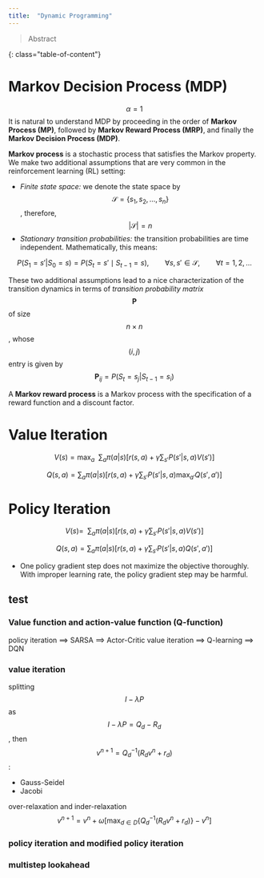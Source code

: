 ```yaml
---
title:  "Dynamic Programming"
---
```


> Abstract

{: class="table-of-content"}


# Markov Decision Process (MDP)

$$\alpha=1$$
It is natural to understand MDP by proceeding in the order of **Markov Process (MP)**, followed by **Markov Reward Process (MRP)**, and finally the **Markov Decision Process (MDP)**. 

**Markov process** is a stochastic process that satisfies the Markov property. We make two additional assumptions that are very common in the reinforcement learning (RL) setting:

* *Finite state space:* we denote the state space by $$\mathcal{S}=\{s_1,s_2,\dots,s_n\}$$, therefore, $$\vert\mathcal{S}\vert=n$$
* *Stationary transition probabilities:* the transition probabilities are time independent. Mathematically, this means:

$$P(S_1=s'\vert S_0=s)=P(S_t=s'\mid S_{t-1}=s),\qquad\forall s, s'\in\mathcal{S},\qquad\forall t=1, 2, \dots$$

These two additional assumptions lead to a nice characterization of the transition dynamics in terms of *transition probability matrix* $$\mathbf{P}$$ of size $$n\times n$$, whose $$(i,j)$$ entry is given by $$\mathbf{P}_{ij}=P(S_t=s_j\vert S_{t-1}=s_i)$$

A **Markov reward process** is a Markov process with the specification of a reward function and a discount factor.

# Value Iteration

$$V(s)=\max_a\enspace\sum_a\pi(a\vert s)\left[r(s,a)+\gamma\sum_{s'}P(s'\vert s, a)V(s')\right]$$

$$Q(s,a)=\sum_a\pi(a\vert s)\left[r(s,a)+\gamma\sum_{s'}P(s'\vert s, a)\max_{a'}Q(s',a')\right]$$

# Policy Iteration

$$V(s)=\enspace\sum_a\pi(a\vert s)\left[r(s,a)+\gamma\sum_{s'}P(s'\vert s, a)V(s')\right]$$

$$Q(s,a)=\sum_a\pi(a\vert s)\left[r(s,a)+\gamma\sum_{s'}P(s'\vert s, a)Q(s',a')\right]$$



* One policy gradient step does not maximize the objective thoroughly. With improper learning rate, the policy gradient step may be harmful.
## test

### Value function and action-value function (Q-function)

policy iteration ==> SARSA ==> Actor-Critic
value iteration ==> Q-learning ==> DQN

### value iteration
splitting $$I-\lambda P$$ as $$I-\lambda P = Q_d-R_d$$, then $$v^{n+1}=Q_d^{-1}(R_dv^n+r_d)$$:
* Gauss-Seidel
* Jacobi

over-relaxation and inder-relaxation $$v^{n+1}=v^n+\omega\left[\max_{d\in D}\{Q_d^{-1}(R_dv^n+r_d)\}-v^n\right]$$

### policy iteration and modified policy iteration

### multistep lookahead
